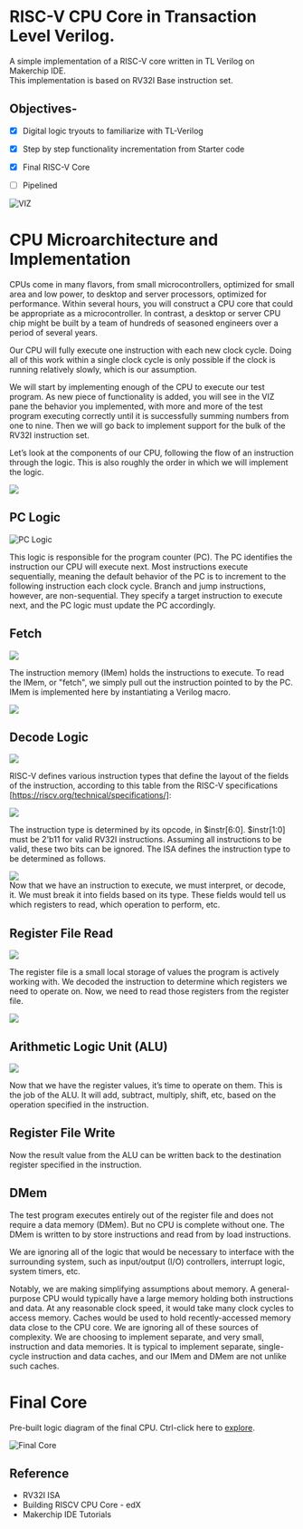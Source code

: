 # RISC-V CPU Core in Transaction Level Verilog.

A simple implementation of a RISC-V core written in TL Verilog on Makerchip IDE.  
This implementation is based on RV32I Base instruction set.  
  
## Objectives-
- [X] Digital logic tryouts to familiarize with TL-Verilog
- [X] Step by step functionality incrementation from Starter code
- [X] Final RISC-V Core
- [ ] Pipelined


![VIZ](images/LF_VIZ.png)  

# CPU Microarchitecture and Implementation

CPUs come in many flavors, from small microcontrollers, optimized for small area and low power, to desktop and server processors, optimized for performance. Within several hours, you will construct a CPU core that could be appropriate as a microcontroller. In contrast, a desktop or server CPU chip might be built by a team of hundreds of seasoned engineers over a period of several years.

Our CPU will fully execute one instruction with each new clock cycle. Doing all of this work within a single clock cycle is only possible if the clock is running relatively slowly, which is our assumption.

We will start by implementing enough of the CPU to execute our test program. As new piece of functionality is added, you will see in the VIZ pane the behavior you implemented, with more and more of the test program executing correctly until it is successfully summing numbers from one to nine. Then we will go back to implement support for the bulk of the RV32I instruction set.

Let’s look at the components of our CPU, following the flow of an instruction through the logic. This is also roughly the order in which we will implement the logic.


![](https://courses.edx.org/assets/courseware/v1/549749b7a416bc2c8361f2e7ddd3b29d/asset-v1:LinuxFoundationX+LFD111x+1T2021+type@asset+block/RISC-V_CPU_Block_Diagram.png)



## PC Logic

![PC Logic](images/InitialPCLogic.PNG)  

This logic is responsible for the program counter (PC). The PC identifies the instruction our CPU will execute next. Most instructions execute sequentially, meaning the default behavior of the PC is to increment to the following instruction each clock cycle. Branch and jump instructions, however, are non-sequential. They specify a target instruction to execute next, and the PC logic must update the PC accordingly.

## Fetch

![](images/InstructionMemory.png)  

The instruction memory (IMem) holds the instructions to execute. To read the IMem, or "fetch", we simply pull out the instruction pointed to by the PC.  
IMem is implemented here by instantiating a Verilog macro.

![](images/InstructionMemoryHookup.png)  

## Decode Logic

![](images/DecodingLogic.png)  

RISC-V defines various instruction types that define the layout of the fields of the instruction, according to this table from the RISC-V specifications [https://riscv.org/technical/specifications/]:

![](images/BaseInstructionFormat.png)  

The instruction type is determined by its opcode, in $instr[6:0]. $instr[1:0] must be 2'b11 for valid RV32I instructions. Assuming all instructions to be valid, these two bits can be ignored. The ISA defines the instruction type to be determined as follows.

![](images/InstructionTypes.png)  
Now that we have an instruction to execute, we must interpret, or decode, it. We must break it into fields based on its type. These fields would tell us which registers to read, which operation to perform, etc.

## Register File Read  

![](images/RegisterFileRead.png)  

The register file is a small local storage of values the program is actively working with. We decoded the instruction to determine which registers we need to operate on. Now, we need to read those registers from the register file.  

![](images/RegisterFileInstantiation.png)  

## Arithmetic Logic Unit (ALU)  

![](images/ALU.png)  

Now that we have the register values, it’s time to operate on them. This is the job of the ALU. It will add, subtract, multiply, shift, etc, based on the operation specified in the instruction.

## Register File Write  

Now the result value from the ALU can be written back to the destination register specified in the instruction.  

## DMem  

The test program executes entirely out of the register file and does not require a data memory (DMem). But no CPU is complete without one. The DMem is written to by store instructions and read from by load instructions.

We are ignoring all of the logic that would be necessary to interface with the surrounding system, such as input/output (I/O) controllers, interrupt logic, system timers, etc.

Notably, we are making simplifying assumptions about memory. A general-purpose CPU would typically have a large memory holding both instructions and data. At any reasonable clock speed, it would take many clock cycles to access memory. Caches would be used to hold recently-accessed memory data close to the CPU core. We are ignoring all of these sources of complexity. We are choosing to implement separate, and very small, instruction and data memories. It is typical to implement separate, single-cycle instruction and data caches, and our IMem and DMem are not unlike such caches.

# Final Core    
Pre-built logic diagram of the final CPU. Ctrl-click here to [explore](https://raw.githubusercontent.com/stevehoover/LF-Building-a-RISC-V-CPU-Core/main/lib/riscv.svg).  

![Final Core](lib/riscv.svg)  

## Reference

- RV32I ISA
- Building RISCV CPU Core - edX
- Makerchip IDE Tutorials

